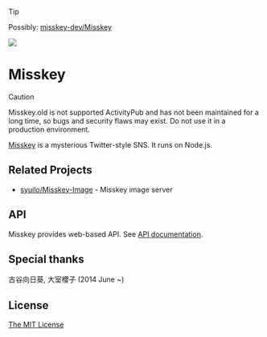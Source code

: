 > [!TIP]
> Possibly: [misskey-dev/Misskey](https://github.com/misskey-dev/misskey)

![](misskey-logo.png)

# Misskey
> [!CAUTION]
> Misskey.old is not supported ActivityPub and has not been maintained for a long time, so bugs and security flaws may exist. Do not use it in a production environment.

[Misskey](https://misskey.xyz/) is a mysterious Twitter-style SNS.
It runs on Node.js.

## Related Projects
* [syuilo/Misskey-Image](https://github.com/syuilo/Misskey-Image) - Misskey image server

## API
Misskey provides web-based API.
See [API documentation](doc/api.md).

## Special thanks
古谷向日葵, 大室櫻子 (2014 June ~)

## License
[The MIT License](LICENSE)
